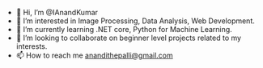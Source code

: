 - 👋 Hi, I’m @IAnandKumar
- 👀 I’m interested in Image Processing, Data Analysis, Web Development.
- 🌱 I’m currently learning .NET core, Python for Machine Learning.
- 💞️ I’m looking to collaborate on beginner level projects related to my interests.
- 📫 How to reach me anandithepalli@gmail.com

<!---
IAnandKumar/IAnandKumar is a ✨ special ✨ repository because its `README.md` (this file) appears on your GitHub profile.
You can click the Preview link to take a look at your changes.
--->
